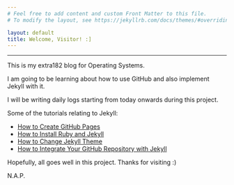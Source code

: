 ```yaml
---
# Feel free to add content and custom Front Matter to this file.
# To modify the layout, see https://jekyllrb.com/docs/themes/#overriding-theme-defaults

layout: default
title: Welcome, Visitor! :]
---
```

-----




This is my extra182 blog for Operating Systems.

I am going to be learning about how to use GitHub and also implement Jekyll with it.

I will be writing daily logs starting from today onwards during this project.


<!-- ### Logs
- [Log Day 1](2018/12/28/log.html)
- [Log Day 2](2018/12/29/log.html)
- [Log Day 3](2018/12/30/log.html) -->
Some of the tutorials relating to Jekyll:
- [How to Create GitHub Pages](extra182/tutorials/2019-01-09-GitHubPages.html)
- [How to Install Ruby and Jekyll](extra182/tutorials/2019-01-09-RubyandJekyllInstallation.html)
- [How to Change Jekyll Theme](extra182/tutorials/ChangeJekyllTheme.html)
- [How to Integrate Your GitHub Repository with Jekyll](extra182/tutorials/CommandsUsingJekyll.html)







Hopefully, all goes well in this project.
Thanks for visiting :)

N.A.P.
